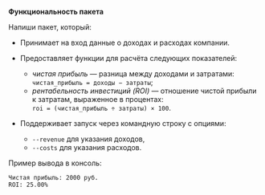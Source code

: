 **Функциональность пакета**

Напиши пакет, который:

- Принимает на вход данные о доходах и расходах компании.

- Предоставляет функции для расчёта следующих показателей:
  - *чистая прибыль* — разница между доходами и затратами:<br>
    `чистая_прибыль = доходы − затраты`;  
  - *рентабельность инвестиций (ROI) —* отношение чистой прибыли к затратам, выраженное в процентах:<br>
    `roi = (чистая_прибыль ÷ затраты) × 100`.

- Поддерживает запуск через командную строку с опциями:
  - `--revenue` для указания доходов,
  - `--costs` для указания расходов.


Пример вывода в консоль:
```text
Чистая прибыль: 2000 руб.
ROI: 25.00%